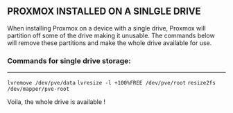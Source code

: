 ## PROXMOX INSTALLED ON A SINLGLE DRIVE
When installing Proxmox on a device with a single drive, Proxmox will partition off some of the drive making it unusable. The commands below will remove these partitions and make the whole drive available for use.

### Commands for single drive storage:
-----------------
`lvremove /dev/pve/data`
`lvresize -l +100%FREE /dev/pve/root`
`resize2fs /dev/mapper/pve-root`

Voila, the whole drive is available !
